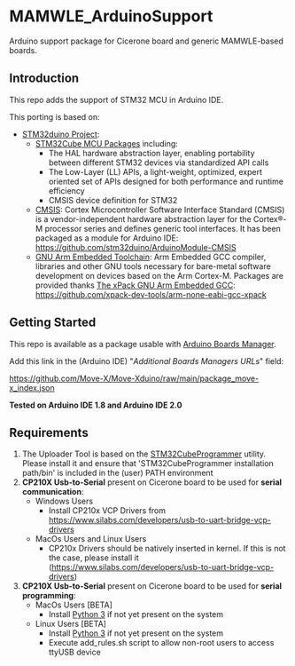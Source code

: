 # MAMWLE_ArduinoSupport

Arduino support package for Cicerone board and generic MAMWLE-based boards.

## Introduction

This repo adds the support of STM32 MCU in Arduino IDE.<br>

This porting is based on:
* [STM32duino Project](https://github.com/stm32duino/Arduino_Core_STM32):
    * [STM32Cube MCU Packages](https://www.st.com/en/embedded-software/stm32cube-mcu-packages.html) including:
        * The HAL hardware abstraction layer, enabling portability between different STM32 devices via standardized API calls
        * The Low-Layer (LL) APIs, a light-weight, optimized, expert oriented set of APIs designed for both performance and runtime efficiency
        * CMSIS device definition for STM32
    * [CMSIS](https://developer.arm.com/embedded/cmsis): Cortex Microcontroller Software Interface Standard (CMSIS) is a vendor-independent hardware abstraction layer for the Cortex®-M processor series and defines generic tool interfaces. It has been packaged as a module for Arduino IDE: https://github.com/stm32duino/ArduinoModule-CMSIS
    * [GNU Arm Embedded Toolchain](https://developer.arm.com/open-source/gnu-toolchain/gnu-rm): Arm Embedded GCC compiler, libraries and other GNU tools necessary for bare-metal software development on devices based on the Arm Cortex-M. Packages are provided thanks [The xPack GNU Arm Embedded GCC](https://xpack.github.io/arm-none-eabi-gcc/): https://github.com/xpack-dev-tools/arm-none-eabi-gcc-xpack

## Getting Started

This repo is available as a package usable with [Arduino Boards Manager](https://www.arduino.cc/en/guide/cores).

Add this link in the (Arduino IDE) "*Additional Boards Managers URLs*" field:

https://github.com/Move-X/Move-Xduino/raw/main/package_move-x_index.json

**Tested on Arduino IDE 1.8 and Arduino IDE 2.0**

## Requirements
1. The Uploader Tool is based on the [STM32CubeProgrammer](https://www.st.com/en/development-tools/stm32cubeprog.html) utility. 
Please install it and ensure that 'STM32CubeProgrammer installation path/bin' is included in the (user) PATH environment
2. **CP210X Usb-to-Serial** present on Cicerone board to be used for __serial communication__:
    * Windows Users
        * Install CP210x VCP Drivers from https://www.silabs.com/developers/usb-to-uart-bridge-vcp-drivers
    * MacOs Users and Linux Users
        * CP210x Drivers should be natively inserted in kernel. If this is not the case, please install it (https://www.silabs.com/developers/usb-to-uart-bridge-vcp-drivers)
3. **CP210X Usb-to-Serial** present on Cicerone board to be used for __serial programming__:
    * MacOs Users [BETA]
        * Install [Python 3](https://www.python.org/downloads/) if not yet present on the system
    * Linux Users [BETA]
        * Install [Python 3](https://www.python.org/downloads/) if not yet present on the system
        * Execute add_rules.sh script to allow non-root users to access ttyUSB device